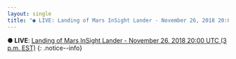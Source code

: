 ```yaml
---
layout: single
title: "● LIVE: Landing of Mars InSight Lander - November 26, 2018 20:00 UTC (3 p.m. EST)"
---
```

**● LIVE**: [Landing of Mars InSight Lander - November 26, 2018 20:00 UTC (3 p.m. EST)](youtu.be/j3yC9nI4sNc) {: .notice--info}
